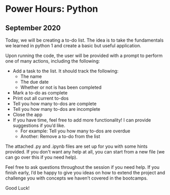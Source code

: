 # Power Hours: Python
## September 2020

Today, we will be creating a to-do list. The idea is to take the fundamentals we learned in python 1 and create a basic but useful application. 
 
Upon running the code, the user will be provided with a prompt to perform one of many actions, including the following: 
*	Add a task to the list. It should track the following:
    * The name
    * The due date
    * Whether or not is has been completed  
* Mark a to-do as complete
* Print out all current to-dos
* Tell you how many to-dos are complete
* Tell you how many to-dos are incomplete
* Close the app
* If you have time, feel free to add more functionality! I can provide suggestions if you’d like.
  * For example: Tell you how many to-dos are overdue
  * Another: Remove a to-do from the list

The attached .py and .ipynb files are set up for you with some hints provided. If you don't want any help at all, you can start from a new file (we can go over this if you need help). 
 
Feel free to ask questions throughout the session if you need help. If you finish early, I’d be happy to give you ideas on how to extend the project and challenge you with concepts we haven’t covered in the bootcamps. 
 
Good Luck!  
